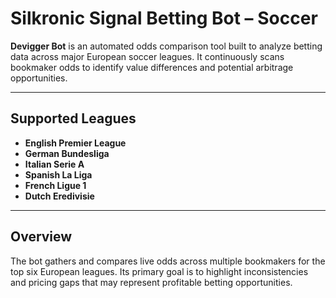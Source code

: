 # Silkronic Signal Betting Bot – Soccer

**Devigger Bot** is an automated odds comparison tool built to analyze betting data across major European soccer leagues.
It continuously scans bookmaker odds to identify value differences and potential arbitrage opportunities.

---

## Supported Leagues

* **English Premier League**
* **German Bundesliga**
* **Italian Serie A**
* **Spanish La Liga**
* **French Ligue 1**
* **Dutch Eredivisie**

---

## Overview

The bot gathers and compares live odds across multiple bookmakers for the top six European leagues.
Its primary goal is to highlight inconsistencies and pricing gaps that may represent profitable betting opportunities.
